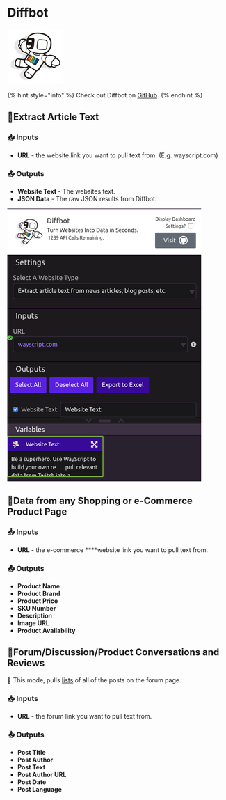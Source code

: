 # Diffbot

![Turn websites into data in seconds.](../../.gitbook/assets/diffbot.png)

{% hint style="info" %}
Check out Diffbot on [GitHub](https://github.com/diffbot/diffbot-python-client).
{% endhint %}

## 📰Extract Article Text

### 📥 Inputs

* **URL** - the website link you want to pull text from. \(E.g. wayscript.com\)

### 📤 Outputs

* **Website Text** - The websites text.
* **JSON Data** - The raw JSON results from Diffbot. 

![Diffbot](../../.gitbook/assets/screenshot-2019-07-16-16.30.35.png)

## 🛒Data from any Shopping or e-Commerce Product Page

### 📥 Inputs

* **URL** - the e-commerce ****website link you want to pull text from.

### 📤 Outputs

* **Product Name**
* **Product Brand**
* **Product Price**
* **SKU Number**
* **Description**
* **Image URL**
* **Product Availability**

## 💬Forum/Discussion/Product Conversations and Reviews

📃 This mode, pulls [lists](../../getting_started/variables.md#lists) of all of the posts on the forum page. 

### 📥 Inputs

* **URL** - the forum link you want to pull text from.

### 📤 Outputs

* **Post Title**
* **Post Author**
* **Post Text**
* **Post Author URL**
* **Post Date**
* **Post Language**

